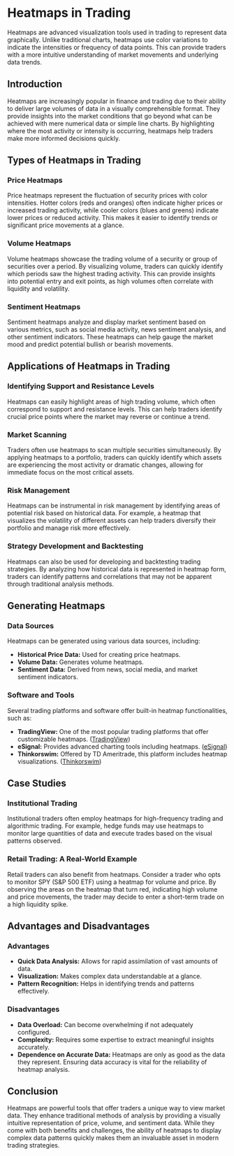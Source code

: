 # Heatmaps in Trading

Heatmaps are advanced visualization tools used in trading to represent data graphically. Unlike traditional charts, heatmaps use color variations to indicate the intensities or frequency of data points. This can provide traders with a more intuitive understanding of market movements and underlying data trends.

## Introduction

Heatmaps are increasingly popular in finance and trading due to their ability to deliver large volumes of data in a visually comprehensible format. They provide insights into the market conditions that go beyond what can be achieved with mere numerical data or simple line charts. By highlighting where the most activity or intensity is occurring, heatmaps help traders make more informed decisions quickly.

## Types of Heatmaps in Trading

### Price Heatmaps

Price heatmaps represent the fluctuation of security prices with color intensities. Hotter colors (reds and oranges) often indicate higher prices or increased trading activity, while cooler colors (blues and greens) indicate lower prices or reduced activity. This makes it easier to identify trends or significant price movements at a glance.

### Volume Heatmaps

Volume heatmaps showcase the trading volume of a security or group of securities over a period. By visualizing volume, traders can quickly identify which periods saw the highest trading activity. This can provide insights into potential entry and exit points, as high volumes often correlate with liquidity and volatility.

### Sentiment Heatmaps

Sentiment heatmaps analyze and display market sentiment based on various metrics, such as social media activity, news sentiment analysis, and other sentiment indicators. These heatmaps can help gauge the market mood and predict potential bullish or bearish movements.

## Applications of Heatmaps in Trading

### Identifying Support and Resistance Levels

Heatmaps can easily highlight areas of high trading volume, which often correspond to support and resistance levels. This can help traders identify crucial price points where the market may reverse or continue a trend.

### Market Scanning

Traders often use heatmaps to scan multiple securities simultaneously. By applying heatmaps to a portfolio, traders can quickly identify which assets are experiencing the most activity or dramatic changes, allowing for immediate focus on the most critical assets.

### Risk Management

Heatmaps can be instrumental in risk management by identifying areas of potential risk based on historical data. For example, a heatmap that visualizes the volatility of different assets can help traders diversify their portfolio and manage risk more effectively.

### Strategy Development and Backtesting

Heatmaps can also be used for developing and backtesting trading strategies. By analyzing how historical data is represented in heatmap form, traders can identify patterns and correlations that may not be apparent through traditional analysis methods.

## Generating Heatmaps

### Data Sources

Heatmaps can be generated using various data sources, including:

- **Historical Price Data:** Used for creating price heatmaps.
- **Volume Data:** Generates volume heatmaps.
- **Sentiment Data:** Derived from news, social media, and market sentiment indicators.

### Software and Tools

Several trading platforms and software offer built-in heatmap functionalities, such as:

- **TradingView:** One of the most popular trading platforms that offer customizable heatmaps. ([TradingView](https://www.tradingview.com))
- **eSignal:** Provides advanced charting tools including heatmaps. ([eSignal](https://www.esignal.com))
- **Thinkorswim:** Offered by TD Ameritrade, this platform includes heatmap visualizations. ([Thinkorswim](https://www.tdameritrade.com/tools-and-platforms/thinkorswim.page))

## Case Studies

### Institutional Trading

Institutional traders often employ heatmaps for high-frequency trading and algorithmic trading. For example, hedge funds may use heatmaps to monitor large quantities of data and execute trades based on the visual patterns observed.

### Retail Trading: A Real-World Example

Retail traders can also benefit from heatmaps. Consider a trader who opts to monitor SPY (S&P 500 ETF) using a heatmap for volume and price. By observing the areas on the heatmap that turn red, indicating high volume and price movements, the trader may decide to enter a short-term trade on a high liquidity spike.

## Advantages and Disadvantages

### Advantages

- **Quick Data Analysis:** Allows for rapid assimilation of vast amounts of data.
- **Visualization:** Makes complex data understandable at a glance.
- **Pattern Recognition:** Helps in identifying trends and patterns effectively.

### Disadvantages

- **Data Overload:** Can become overwhelming if not adequately configured.
- **Complexity:** Requires some expertise to extract meaningful insights accurately.
- **Dependence on Accurate Data:** Heatmaps are only as good as the data they represent. Ensuring data accuracy is vital for the reliability of heatmap analysis.

## Conclusion

Heatmaps are powerful tools that offer traders a unique way to view market data. They enhance traditional methods of analysis by providing a visually intuitive representation of price, volume, and sentiment data. While they come with both benefits and challenges, the ability of heatmaps to display complex data patterns quickly makes them an invaluable asset in modern trading strategies.
